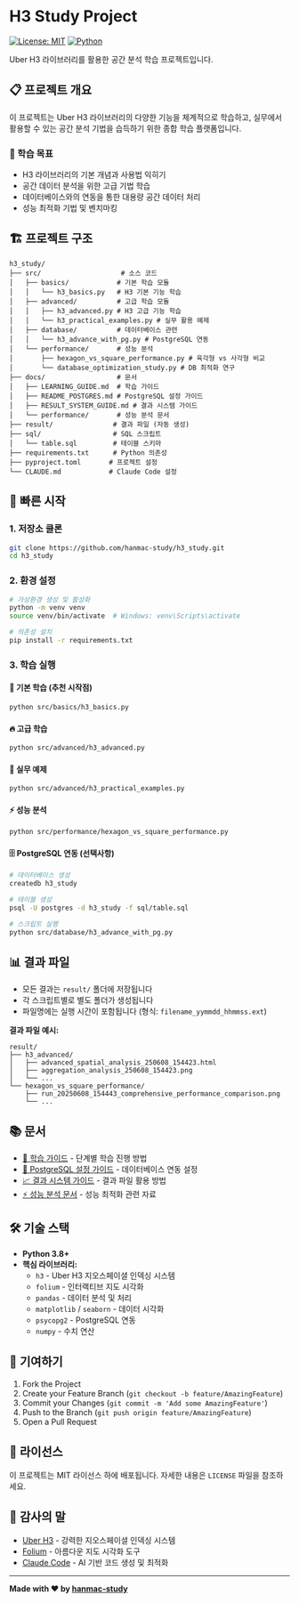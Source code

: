 # H3 Study Project

[![License: MIT](https://img.shields.io/badge/License-MIT-yellow.svg)](https://opensource.org/licenses/MIT)
[![Python](https://img.shields.io/badge/python-3.8+-blue.svg)](https://www.python.org/downloads/)

Uber H3 라이브러리를 활용한 공간 분석 학습 프로젝트입니다.

## 📋 프로젝트 개요

이 프로젝트는 Uber H3 라이브러리의 다양한 기능을 체계적으로 학습하고, 실무에서 활용할 수 있는 공간 분석 기법을 습득하기 위한 종합 학습 플랫폼입니다.

### 🎯 학습 목표

- H3 라이브러리의 기본 개념과 사용법 익히기
- 공간 데이터 분석을 위한 고급 기법 학습
- 데이터베이스와의 연동을 통한 대용량 공간 데이터 처리
- 성능 최적화 기법 및 벤치마킹

## 🏗️ 프로젝트 구조

```
h3_study/
├── src/                    # 소스 코드
│   ├── basics/            # 기본 학습 모듈
│   │   └── h3_basics.py   # H3 기본 기능 학습
│   ├── advanced/          # 고급 학습 모듈
│   │   ├── h3_advanced.py # H3 고급 기능 학습
│   │   └── h3_practical_examples.py # 실무 활용 예제
│   ├── database/          # 데이터베이스 관련
│   │   └── h3_advance_with_pg.py # PostgreSQL 연동
│   └── performance/       # 성능 분석
│       ├── hexagon_vs_square_performance.py # 육각형 vs 사각형 비교
│       └── database_optimization_study.py # DB 최적화 연구
├── docs/                  # 문서
│   ├── LEARNING_GUIDE.md  # 학습 가이드
│   ├── README_POSTGRES.md # PostgreSQL 설정 가이드
│   ├── RESULT_SYSTEM_GUIDE.md # 결과 시스템 가이드
│   └── performance/       # 성능 분석 문서
├── result/               # 결과 파일 (자동 생성)
├── sql/                  # SQL 스크립트
│   └── table.sql         # 테이블 스키마
├── requirements.txt      # Python 의존성
├── pyproject.toml       # 프로젝트 설정
└── CLAUDE.md            # Claude Code 설정
```

## 🚀 빠른 시작

### 1. 저장소 클론

```bash
git clone https://github.com/hanmac-study/h3_study.git
cd h3_study
```

### 2. 환경 설정

```bash
# 가상환경 생성 및 활성화
python -m venv venv
source venv/bin/activate  # Windows: venv\Scripts\activate

# 의존성 설치
pip install -r requirements.txt
```

### 3. 학습 실행

#### 🌟 기본 학습 (추천 시작점)
```bash
python src/basics/h3_basics.py
```

#### 🔥 고급 학습
```bash
python src/advanced/h3_advanced.py
```

#### 💼 실무 예제
```bash
python src/advanced/h3_practical_examples.py
```

#### ⚡ 성능 분석
```bash
python src/performance/hexagon_vs_square_performance.py
```

#### 🗄️ PostgreSQL 연동 (선택사항)
```bash
# 데이터베이스 생성
createdb h3_study

# 테이블 생성
psql -U postgres -d h3_study -f sql/table.sql

# 스크립트 실행
python src/database/h3_advance_with_pg.py
```

## 📊 결과 파일

- 모든 결과는 `result/` 폴더에 저장됩니다
- 각 스크립트별로 별도 폴더가 생성됩니다
- 파일명에는 실행 시간이 포함됩니다 (형식: `filename_yymmdd_hhmmss.ext`)

**결과 파일 예시:**
```
result/
├── h3_advanced/
│   ├── advanced_spatial_analysis_250608_154423.html
│   ├── aggregation_analysis_250608_154423.png
│   └── ...
└── hexagon_vs_square_performance/
    ├── run_20250608_154443_comprehensive_performance_comparison.png
    └── ...
```

## 📚 문서

- [📖 학습 가이드](docs/LEARNING_GUIDE.md) - 단계별 학습 진행 방법
- [🐘 PostgreSQL 설정 가이드](docs/README_POSTGRES.md) - 데이터베이스 연동 설정
- [📈 결과 시스템 가이드](docs/RESULT_SYSTEM_GUIDE.md) - 결과 파일 활용 방법
- [⚡ 성능 분석 문서](docs/performance/) - 성능 최적화 관련 자료

## 🛠️ 기술 스택

- **Python 3.8+**
- **핵심 라이브러리:**
  - `h3` - Uber H3 지오스페이셜 인덱싱 시스템
  - `folium` - 인터랙티브 지도 시각화
  - `pandas` - 데이터 분석 및 처리
  - `matplotlib` / `seaborn` - 데이터 시각화
  - `psycopg2` - PostgreSQL 연동
  - `numpy` - 수치 연산

## 🤝 기여하기

1. Fork the Project
2. Create your Feature Branch (`git checkout -b feature/AmazingFeature`)
3. Commit your Changes (`git commit -m 'Add some AmazingFeature'`)
4. Push to the Branch (`git push origin feature/AmazingFeature`)
5. Open a Pull Request

## 📄 라이선스

이 프로젝트는 MIT 라이선스 하에 배포됩니다. 자세한 내용은 `LICENSE` 파일을 참조하세요.

## 🙏 감사의 말

- [Uber H3](https://h3geo.org/) - 강력한 지오스페이셜 인덱싱 시스템
- [Folium](https://folium.readthedocs.io/) - 아름다운 지도 시각화 도구
- [Claude Code](https://claude.ai/code) - AI 기반 코드 생성 및 최적화

---

**Made with ❤️ by [hanmac-study](https://github.com/hanmac-study)**